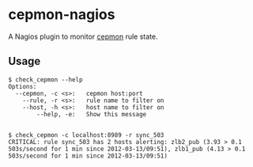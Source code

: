 # cepmon-nagios

A Nagios plugin to monitor [cepmon](https://github.com/fetep/cepmon)
rule state.

## Usage

    $ check_cepmon --help
    Options:
      --cepmon, -c <s>:   cepmon host:port
        --rule, -r <s>:   rule name to filter on
        --host, -h <s>:   host name to filter on
            --help, -e:   Show this message


    $ check_cepmon -c localhost:8989 -r sync_503
    CRITICAL: rule sync_503 has 2 hosts alerting: zlb2_pub (3.93 > 0.1
    503s/second for 1 min since 2012-03-13/09:51), zlb1_pub (4.13 > 0.1
    503s/second for 1 min since 2012-03-13/09:51)
